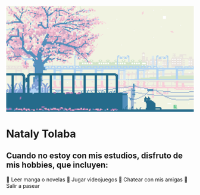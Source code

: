 ![gif-rosa](./assets/1711593.gif)

# Nataly Tolaba 



## Cuando no estoy con mis estudios, disfruto de mis hobbies, que incluyen:
🌸 Leer manga o novelas
🌸 Jugar videojuegos
🌸 Chatear con mis amigas
🌸 Salir a pasear
